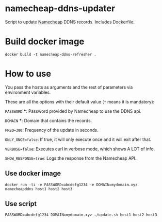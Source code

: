 # namecheap-ddns-updater
Script to update [Namecheap](https://www.namecheap.com/) DDNS records. Includes Dockerfile.

# Build docker image

```
docker build -t namecheap-ddns-refresher .
```

# How to use

You pass the hosts as arguments and the rest of parameters via environment variables.

These are all the options with their default value (`*` means it is mandatory):

`PASSWORD` __*__: Password provided by Namecheap to use the DDNS api.

`DOMAIN` __*__: Domain that contains the records.

`FREQ=300`: Frequency of the update in seconds. 

`ONLY_ONCE=false`: If true, it will only execute once and it will exit after that.

`VERBOSE=false`: Executes curl in verbose mode, which shows A LOT of info.

`SHOW_RESPONSE=true`: Logs the response from the Namecheap API.


## Use docker image

```
docker run -ti -e PASSWORD=abcdefg1234 -e DOMAIN=mydomain.xyz namecheapddns host1 host2 host3
```

## Use script

```
PASSWORD=abcdefg1234 DOMAIN=mydomain.xyz ./update.sh host1 host2 host3
```
